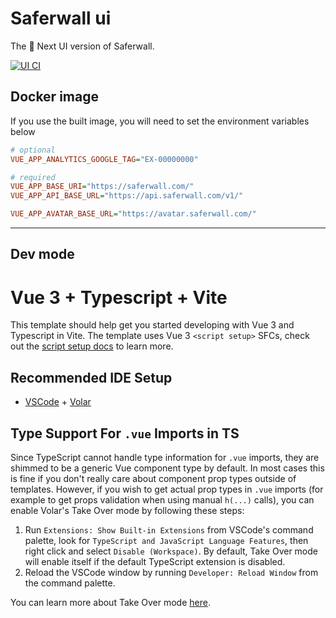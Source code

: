 # Saferwall ui

The 🎨 Next UI version of Saferwall.

[![UI CI](https://github.com/saferwall/saferwall-ui/actions/workflows/build.yaml/badge.svg)](https://github.com/saferwall/saferwall-ui/actions/workflows/build.yaml)

## Docker image

If you use the built image, you will need to set the environment variables below

```ini
# optional
VUE_APP_ANALYTICS_GOOGLE_TAG="EX-00000000"

# required
VUE_APP_BASE_URI="https://saferwall.com/"
VUE_APP_API_BASE_URL="https://api.saferwall.com/v1/"

VUE_APP_AVATAR_BASE_URL="https://avatar.saferwall.com/"
```

---

## Dev mode

# Vue 3 + Typescript + Vite

This template should help get you started developing with Vue 3 and Typescript in Vite. The template uses Vue 3 `<script setup>` SFCs, check out the [script setup docs](https://v3.vuejs.org/api/sfc-script-setup.html#sfc-script-setup) to learn more.

## Recommended IDE Setup

- [VSCode](https://code.visualstudio.com/) + [Volar](https://marketplace.visualstudio.com/items?itemName=johnsoncodehk.volar)

## Type Support For `.vue` Imports in TS

Since TypeScript cannot handle type information for `.vue` imports, they are shimmed to be a generic Vue component type by default. In most cases this is fine if you don't really care about component prop types outside of templates. However, if you wish to get actual prop types in `.vue` imports (for example to get props validation when using manual `h(...)` calls), you can enable Volar's Take Over mode by following these steps:

1. Run `Extensions: Show Built-in Extensions` from VSCode's command palette, look for `TypeScript and JavaScript Language Features`, then right click and select `Disable (Workspace)`. By default, Take Over mode will enable itself if the default TypeScript extension is disabled.
2. Reload the VSCode window by running `Developer: Reload Window` from the command palette.

You can learn more about Take Over mode [here](https://github.com/johnsoncodehk/volar/discussions/471).
